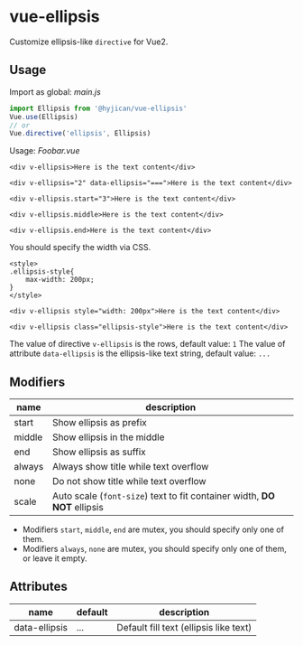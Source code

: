 # vue-ellipsis

Customize ellipsis-like `directive` for Vue2. 

## Usage

Import as global: *main.js*

```javascript
import Ellipsis from '@hyjican/vue-ellipsis'
Vue.use(Ellipsis)
// or
Vue.directive('ellipsis', Ellipsis)
```

Usage: *Foobar.vue*

```vue
<div v-ellipsis>Here is the text content</div>

<div v-ellipsis="2" data-ellipsis="===">Here is the text content</div>

<div v-ellipsis.start="3">Here is the text content</div>

<div v-ellipsis.middle>Here is the text content</div>

<div v-ellipsis.end>Here is the text content</div>
```

You should specify the width via CSS.

```vue
<style>
.ellipsis-style{
    max-width: 200px;
}
</style>

<div v-ellipsis style="width: 200px">Here is the text content</div>

<div v-ellipsis class="ellipsis-style">Here is the text content</div>
```

The value of directive `v-ellipsis` is the rows, default value: `1` 
The value of attribute `data-ellipsis` is the ellipsis-like text string, default value: `...`

## Modifiers

|name|description|
|---|---|
|start|Show ellipsis as prefix|
|middle|Show ellipsis in the middle|
|end|Show ellipsis as suffix|
|always|Always show title while text overflow|
|none|Do not show title while text overflow|
|scale|Auto scale (`font-size`) text to fit container width, **DO NOT** ellipsis|

- Modifiers `start`, `middle`, `end` are mutex, you should specify only one of them.
- Modifiers `always`, `none` are mutex, you should specify only one of them, or leave it empty.

## Attributes

|name|default|description|
|---|---|---|
|data-ellipsis|...|Default fill text (ellipsis like text)|
